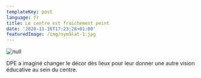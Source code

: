 ```yaml
---
templateKey: post
language: fr
title: Le centre est fraichement peint
date: '2020-11-16T17:23:28+01:00'
featuredImage: /img/nymålat-1.jpg
---
```

![null](/img/nymålat-1.jpg)

DPE a imaginé changer le décor dès lieux pour leur donner une autre vision éducative au sein du centre.
